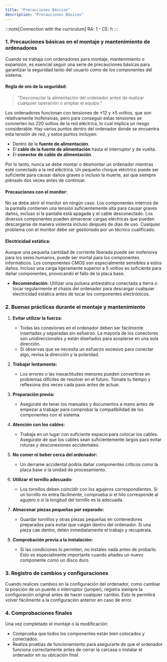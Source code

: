 ```yaml
---
title: "Precauciones Básicas"
description: "Precauciones Básicas"
---
```


:::note[Connection with the curriculum]
RA: 1 - CE: h
:::


### **1. Precauciones básicas en el montaje y mantenimiento de ordenadores**

Cuando se trabaja con ordenadores para montaje, mantenimiento o expansión, es esencial seguir una serie de precauciones básicas para garantizar la seguridad tanto del usuario como de los componentes del sistema.

#### **Regla de oro de la seguridad:**
> "Desconectar la alimentación del ordenador antes de realizar cualquier operación o ampliar el equipo."

Los ordenadores funcionan con tensiones de ±12 y ±5 voltios, que son relativamente inofensivas, pero para conseguir estas tensiones se convierten los 220 voltios de la red eléctrica, lo cual implica un riesgo considerable. Hay varios puntos dentro del ordenador donde se encuentra esta tensión de red, y estos puntos incluyen:

- Dentro de la **fuente de alimentación**.
- El **cable de la fuente de alimentación** hasta el interruptor y de vuelta.
- El **conector de cable de alimentación**.

Por lo tanto, nunca se debe montar o desmontar un ordenador mientras esté conectado a la red eléctrica. Un pequeño choque eléctrico puede ser suficiente para causar daños graves o incluso la muerte, así que siempre piénsalo dos veces antes de continuar.

#### **Precauciones con el monitor:**
No se debe abrir el monitor en ningún caso. Los componentes internos de la pantalla contienen una tensión suficientemente alta para causar graves daños, incluso si la pantalla está apagada y el cable desconectado. Los diversos componentes pueden almacenar cargas eléctricas que pueden descargarse de manera violenta incluso después de días de uso. Cualquier problema con el monitor debe ser gestionado por un técnico cualificado.

#### **Electricidad estática:**
Aunque una pequeña cantidad de corriente liberada puede ser inofensiva para los seres humanos, puede ser mortal para los componentes informáticos. Los componentes CMOS son especialmente sensibles a estos daños. Incluso una carga ligeramente superior a 5 voltios es suficiente para dañar componentes, provocando el fallo de la placa base.

- **Recomendación:** Utilizar una pulsera antiestática conectada a tierra o tocar regularmente el chasis del ordenador para descargar cualquier electricidad estática antes de tocar los componentes electrónicos.

### **2. Buenas prácticas durante el montaje y mantenimiento**

1. **Evitar utilizar la fuerza:**
   - Todas las conexiones en el ordenador deben ser fácilmente insertadas y separadas sin esfuerzo. La mayoría de los conectores son unidireccionales y están diseñados para acoplarse en una sola dirección.
   - Si observas que se necesita un esfuerzo excesivo para conectar algo, revisa la dirección y la polaridad.

2. **Trabajar lentamente:**
   - Los errores o las inexactitudes menores pueden convertirse en problemas difíciles de resolver en el futuro. Tómate tu tiempo y reflexiona dos veces cada paso antes de actuar.

3. **Preparación previa:**
   - Asegúrate de tener los manuales y documentos a mano antes de empezar a trabajar para comprobar la compatibilidad de los componentes con el sistema.

4. **Atención con los cables:**
   - Trabaja en un lugar con suficiente espacio para colocar los cables. Asegúrate de que los cables sean suficientemente largos para evitar roturas y desconexiones accidentales.

5. **No comer ni beber cerca del ordenador:**
   - Un derrame accidental podría dañar componentes críticos como la placa base o la unidad de procesamiento.

6. **Utilizar el tornillo adecuado:**
   - Los tornillos deben coincidir con los agujeros correspondientes. Si un tornillo no entra fácilmente, comprueba si el hilo corresponde al agujero o si la longitud del tornillo es la adecuada.

7. **Almacenar piezas pequeñas por separado:**
   - Guardar tornillos y otras piezas pequeñas en contenedores preparados para evitar que caigan dentro del ordenador. Si una pieza cae dentro, detén inmediatamente el trabajo y recupérala.

8. **Comprobación previa a la instalación:**
   - Si las condiciones lo permiten, no instales nada antes de probarlo. Esto es especialmente importante cuando añades un nuevo componente como un disco duro.

### **3. Registro de cambios y configuraciones**

Cuando realices cambios en la configuración del ordenador, como cambiar la posición de un puente o interruptor (jumper), registra siempre la configuración original antes de hacer cualquier cambio. Esto te permitirá volver fácilmente a la configuración anterior en caso de error.

### **4. Comprobaciones finales**

Una vez completado el montaje o la modificación:
- Comprueba que todos los componentes están bien colocados y conectados.
- Realiza pruebas de funcionamiento para asegurarte de que el ordenador funciona correctamente antes de cerrar la carcasa o instalar el ordenador en su ubicación final.

